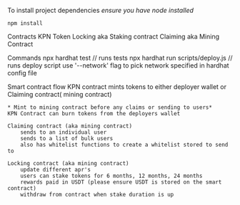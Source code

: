 To install project dependencies
*ensure you have node installed*

    npm install

Contracts
    KPN Token
    Locking aka Staking contract
    Claiming aka Mining Contract

Commands
    npx hardhat test // runs tests
    npx hardhat run scripts/deploy.js // runs deploy script use '--network' flag to pick network specified in hardhat config file

Smart contract flow
    KPN contract mints tokens to either deployer wallet or Claiming contract( mining contract)
    
    * Mint to mining contract before any claims or sending to users*
    KPN Contract can burn tokens from the deployers wallet

    Claiming contract (aka mining contract) 
        sends to an individual user
        sends to a list of bulk users
        also has whitelist functions to create a whitelist stored to send to

    Locking contract (aka mining contract)
        update different apr's
        users can stake tokens for 6 months, 12 months, 24 months
        rewards paid in USDT (please ensure USDT is stored on the smart contract)
        withdraw from contract when stake duration is up

